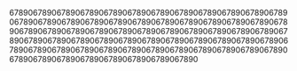 67890678906789067890678906789067890678906789067890678906789067890678906789067890678906789067890678906789067890678906789067890678906789067890678906789067890678906789067890678906789067890678906789067890678906789067890678906789067890678906789067890678906789067890678906789067890678906789067890678906789067890678906789067890678906789067890

